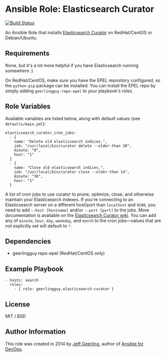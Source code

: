 # Ansible Role: Elasticsearch Curator

[![Build Status](https://travis-ci.org/geerlingguy/ansible-role-elasticsearch-curator.svg?branch=master)](https://travis-ci.org/geerlingguy/ansible-role-elasticsearch-curator)

An Ansible Role that installs [Elasticsearch Curator](https://github.com/elasticsearch/curator) on RedHat/CentOS or Debian/Ubuntu.

## Requirements

None, but it's a lot more helpful if you have Elasticsearch running somewhere :)

On RedHat/CentOS, make sure you have the EPEL repository configured, so the `python-pip` package can be installed. You can install the EPEL repo by simply adding `geerlingguy.repo-epel` to your playbook's roles.

## Role Variables

Available variables are listed below, along with default values (see `defaults/main.yml`):

    elasticsearch_curator_cron_jobs:
      - {
        name: "Delete old elasticsearch indices.",
        job: "/usr/local/bin/curator delete --older-than 30",
        minute: "0",
        hour: "1"
      }
      - {
        name: "Close old elasticsearch indices.",
        job: "/usr/local/bin/curator close --older-than 14",
        minute: "30",
        hour: "1"
      }

A list of cron jobs to use curator to prune, optimize, close, and otherwise maintain your Elasticsearch indexes. If you're connecting to an Elasticsearch server on a different host/port than `localhost` and `9200`, you need to add `--host [hostname]` and/or `--port [port]` to the jobs. More documentation is available on the [Elasticsearch Curator wiki](https://github.com/elasticsearch/curator/wiki/Examples). You can add any of `minute`, `hour`, `day`, `weekday`, and `month` to the cron jobs—values that are not explicitly set will default to `*`.

## Dependencies

  - geerlingguy.repo-epel (RedHat/CentOS only)

## Example Playbook

    - hosts: search
      roles:
        - { role: geerlingguy.elasticsearch-curator }

## License

MIT / BSD

## Author Information

This role was created in 2014 by [Jeff Geerling](http://www.jeffgeerling.com/), author of [Ansible for DevOps](https://www.ansiblefordevops.com/).
